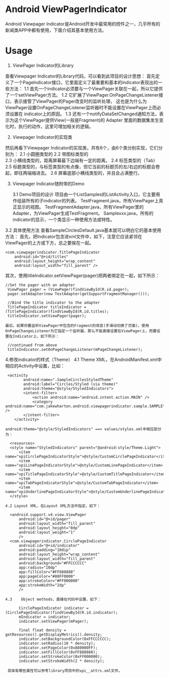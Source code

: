 Android ViewPagerIndicator
==========================

Android Viewpager Indicator是Android开发中最常用的控件之一，几乎所有的新闻类APP中都有使用，下面介绍其基本使用方法。



Usage
=====

1. ViewPager Indicator的Library

查看Viewpager Indicator的Library代码，可以看到此项目的设计思想：
首先定义了一个PageIndicator接口，它里面定义了最重要和基本的indicator表现出的一些方法：
    1.1 首先一个indicator必须要与一个ViewPager关联在一起，所以它提供了一个setViewPager方法。
    1.2 它扩展了ViewPager.OnPageChangeListener接口，表示接管了ViewPager的Pager改变时的监听处理，
          这也是为什么为ViewPager设置OnPageChangeListener监听器时不能设置在ViewPager上而必须设置在
          indicator上的原因。
    1.3 还有一个notifyDataSetChanged通知方法，表示为这个ViewPager提供View(一般是Fragment)的  Adapter 里面的数据集发生变化时，执行的动作，这里可增加相关的逻辑。

2. Viewpager Indicator的实现类

 然后再看下Viewpager Indicator的实现类，共有6个，由6个类分别实现，它们分别为：
    2.1 小圆圈类型的
    2.2 带图标类型的                    
    2.3 小横线类型的，距离屏幕最下边端有一定的距离。
    2.4 标签类型的（Tab）
    2.5 标题类型的，与标签类型的有点像，但它当前的标题页的左/右边的标题会卷起，即往两端缩进去。
    2.6 屏幕底部小横线类型的，并且会占满整行。                    
                    

3. Viewpager Indicator随附带的Demo

    3.1 Demo项目的设计
    项目由一个ListSamples的ListActivity入口，它主要用作组装所有的子indicator的列表。
    TestFragment.java，所有ViewPager上真正显示的视图。
    TestFragmentAdapter.java，所有ViewPager里的Adapter，为ViewPager生成TestFragment。
    Samplexxx.java，所有的indicator的显示，一个类显示一种使用方法或特性。

3.2 具体使用方法
查看SampleCirclesDefault.java基本就可以明白它的基本使用方法：
首先，把Indicator包含进xml文件中，如下，注意它应该紧邻在ViewPager的上方或下方，总之要挨在一起。
    
    <com.viewpagerindicator.TitlePageIndicator
        android:id="@+id/titles"
        android:layout_height="wrap_content"
        android:layout_width="fill_parent" />

其次，使用titleIndicator.setViewPager(pager)把两者绑定在一起，如下所示： 
    
    //Set the pager with an adapter
     ViewPager pager = (ViewPager)findViewById(R.id.pager);
     pager.setAdapter(new TestAdapter(getSupportFragmentManager()));
     
     //Bind the title indicator to the adapter
     TitlePageIndicator titleIndicator = (TitlePageIndicator)findViewById(R.id.titles);
     titleIndicator.setViewPager(pager);
     
    最后，如果你要监听ViewPager中包含的Fragment的改变(手滑动切换了页面)，使用OnPageChangeListener为它指定一个监听器，那么不能直接设置在ViewPager上，而要设置在Indicator上，如下所示：
    
     //continued from above
     titleIndicator.setOnPageChangeListener(mPageChangeListener);
     
   4.修改indicator的样式（Theme） 
    4.1 Theme XML，在AndroidManifest.xml中相应的Activity中设置，比如： 
    
     <activity
            android:name=".SampleCirclesStyledTheme"
            android:label="Circles/Styled (via theme)"
            android:theme="@style/StyledIndicators">
            <intent-filter>
                <action android:name="android.intent.action.MAIN" />
                <category android:name="com.jakewharton.android.viewpagerindicator.sample.SAMPLE" />
            </intent-filter>
        </activity>
        
    android:theme="@style/StyledIndicators" ==> values/styles.xml中相应部分为： 
    
      <resources>
      <style name="StyledIndicators" parent="@android:style/Theme.Light">
          <item name="vpiCirclePageIndicatorStyle">@style/CustomCirclePageIndicator</item>
          <item name="vpiLinePageIndicatorStyle">@style/CustomLinePageIndicator</item>
          <item name="vpiTitlePageIndicatorStyle">@style/CustomTitlePageIndicator</item>
          <item name="vpiTabPageIndicatorStyle">@style/CustomTabPageIndicator</item>
          <item name="vpiUnderlinePageIndicatorStyle">@style/CustomUnderlinePageIndicator</item>
      </style>
      
    4.2 Layout XML，在Layout XML方法中指定，如下：
    
      <android.support.v4.view.ViewPager
          android:id="@+id/pager"
          android:layout_width="fill_parent"
          android:layout_height="0dp"
          android:layout_weight="1"
          />
      <com.viewpagerindicator.CirclePageIndicator
          android:id="@+id/indicator"
          android:padding="10dip"
          android:layout_height="wrap_content"
          android:layout_width="fill_parent"
          android:background="#FFCCCCCC"
          app:radius="10dp"
          app:fillColor="#FF888888"
          app:pageColor="#88FF0000"
          app:strokeColor="#FF000000"
          app:strokeWidth="2dp"
          />
          
    4.3    Object methods，直接在代码中设置，如下：
    
          CirclePageIndicator indicator = (CirclePageIndicator)findViewById(R.id.indicator);
          mIndicator = indicator;
          indicator.setViewPager(mPager);
   
          final float density = getResources().getDisplayMetrics().density;
          indicator.setBackgroundColor(0xFFCCCCCC);
          indicator.setRadius(10 * density);
          indicator.setPageColor(0x880000FF);
          indicator.setFillColor(0xFF888888);
          indicator.setStrokeColor(0xFF000000);
          indicator.setStrokeWidth(2 * density);
    
     具体有哪些属性可以参考library项目中的vpi__attrs.xml文件。
    
    
    
    
    
    
 
 
